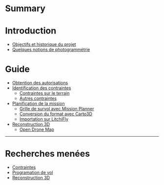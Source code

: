 # Summary

# Introduction

- [Objectifs et historique du projet](./introduction/objectifs_historique.md)
- [Quelques notions de photogrammétrie]()

# Guide

- [Obtention des autorisations](./guide/autorisations.md)
- [Identification des contraintes]()
    - [Contraintes sur le terrain]()
    - [Autres contraintes]()
- [Planification de la mission]()
    - [Grille de survol avec Mission Planner]()
    - [Conversion du format avec Carto3D]()
    - [Importation sur LitchiFly]()
- [Reconstruction 3D]()
    - [Open Drone Map]()

___

# Recherches menées

- [Contraintes]()
- [Programation de vol]()
- [Reconstruction 3D]()

